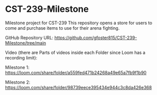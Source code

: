 # CST-239-Milestone
Milestone project for CST-239
This repository opens a store for users to come and purchase items to use for their arena fighting.

GitHub Repository URL:
https://github.com/gfoster815/CST-239-Milestone/tree/main

Video (there are Parts of videos inside each Folder since Loom has a recording limit):

Milestone 1:
https://loom.com/share/folder/a559fed471b24268a49e65a7fb9f1b90

Milestone 2:
https://loom.com/share/folder/98739eece395434e944c3c8da426e368
